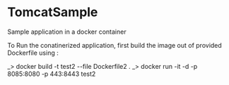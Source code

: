 # TomcatSample
Sample application in a docker container

To Run the conatinerized application, first build the image out of provided Dockerfile using :

_> docker build -t test2 --file Dockerfile2 .
_> docker run -it -d -p 8085:8080 -p 443:8443 test2
